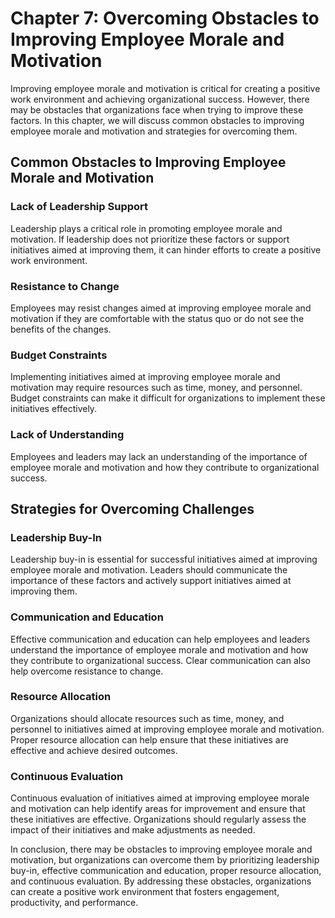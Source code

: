 Chapter 7: Overcoming Obstacles to Improving Employee Morale and Motivation
===========================================================================

Improving employee morale and motivation is critical for creating a positive work environment and achieving organizational success. However, there may be obstacles that organizations face when trying to improve these factors. In this chapter, we will discuss common obstacles to improving employee morale and motivation and strategies for overcoming them.

Common Obstacles to Improving Employee Morale and Motivation
------------------------------------------------------------

### Lack of Leadership Support

Leadership plays a critical role in promoting employee morale and motivation. If leadership does not prioritize these factors or support initiatives aimed at improving them, it can hinder efforts to create a positive work environment.

### Resistance to Change

Employees may resist changes aimed at improving employee morale and motivation if they are comfortable with the status quo or do not see the benefits of the changes.

### Budget Constraints

Implementing initiatives aimed at improving employee morale and motivation may require resources such as time, money, and personnel. Budget constraints can make it difficult for organizations to implement these initiatives effectively.

### Lack of Understanding

Employees and leaders may lack an understanding of the importance of employee morale and motivation and how they contribute to organizational success.

Strategies for Overcoming Challenges
------------------------------------

### Leadership Buy-In

Leadership buy-in is essential for successful initiatives aimed at improving employee morale and motivation. Leaders should communicate the importance of these factors and actively support initiatives aimed at improving them.

### Communication and Education

Effective communication and education can help employees and leaders understand the importance of employee morale and motivation and how they contribute to organizational success. Clear communication can also help overcome resistance to change.

### Resource Allocation

Organizations should allocate resources such as time, money, and personnel to initiatives aimed at improving employee morale and motivation. Proper resource allocation can help ensure that these initiatives are effective and achieve desired outcomes.

### Continuous Evaluation

Continuous evaluation of initiatives aimed at improving employee morale and motivation can help identify areas for improvement and ensure that these initiatives are effective. Organizations should regularly assess the impact of their initiatives and make adjustments as needed.

In conclusion, there may be obstacles to improving employee morale and motivation, but organizations can overcome them by prioritizing leadership buy-in, effective communication and education, proper resource allocation, and continuous evaluation. By addressing these obstacles, organizations can create a positive work environment that fosters engagement, productivity, and performance.
